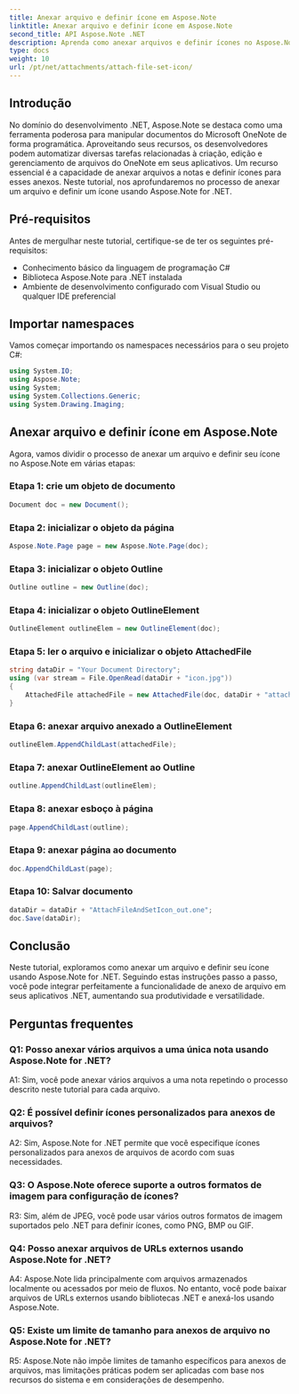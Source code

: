 ```yaml
---
title: Anexar arquivo e definir ícone em Aspose.Note
linktitle: Anexar arquivo e definir ícone em Aspose.Note
second_title: API Aspose.Note .NET
description: Aprenda como anexar arquivos e definir ícones no Aspose.Note for .NET. Aprimore seus aplicativos .NET com este tutorial passo a passo.
type: docs
weight: 10
url: /pt/net/attachments/attach-file-set-icon/
---
```

## Introdução

No domínio do desenvolvimento .NET, Aspose.Note se destaca como uma ferramenta poderosa para manipular documentos do Microsoft OneNote de forma programática. Aproveitando seus recursos, os desenvolvedores podem automatizar diversas tarefas relacionadas à criação, edição e gerenciamento de arquivos do OneNote em seus aplicativos. Um recurso essencial é a capacidade de anexar arquivos a notas e definir ícones para esses anexos. Neste tutorial, nos aprofundaremos no processo de anexar um arquivo e definir um ícone usando Aspose.Note for .NET.

## Pré-requisitos

Antes de mergulhar neste tutorial, certifique-se de ter os seguintes pré-requisitos:

- Conhecimento básico da linguagem de programação C#
- Biblioteca Aspose.Note para .NET instalada
- Ambiente de desenvolvimento configurado com Visual Studio ou qualquer IDE preferencial

## Importar namespaces

Vamos começar importando os namespaces necessários para o seu projeto C#:

```csharp
using System.IO;
using Aspose.Note;
using System;
using System.Collections.Generic;
using System.Drawing.Imaging;
```

## Anexar arquivo e definir ícone em Aspose.Note

Agora, vamos dividir o processo de anexar um arquivo e definir seu ícone no Aspose.Note em várias etapas:

### Etapa 1: crie um objeto de documento

```csharp
Document doc = new Document();
```

### Etapa 2: inicializar o objeto da página

```csharp
Aspose.Note.Page page = new Aspose.Note.Page(doc);
```

### Etapa 3: inicializar o objeto Outline

```csharp
Outline outline = new Outline(doc);
```

### Etapa 4: inicializar o objeto OutlineElement

```csharp
OutlineElement outlineElem = new OutlineElement(doc);
```

### Etapa 5: ler o arquivo e inicializar o objeto AttachedFile

```csharp
string dataDir = "Your Document Directory";
using (var stream = File.OpenRead(dataDir + "icon.jpg"))
{
    AttachedFile attachedFile = new AttachedFile(doc, dataDir + "attachment.txt", stream, ImageFormat.Jpeg);
}
```

### Etapa 6: anexar arquivo anexado a OutlineElement

```csharp
outlineElem.AppendChildLast(attachedFile);
```

### Etapa 7: anexar OutlineElement ao Outline

```csharp
outline.AppendChildLast(outlineElem);
```

### Etapa 8: anexar esboço à página

```csharp
page.AppendChildLast(outline);
```

### Etapa 9: anexar página ao documento

```csharp
doc.AppendChildLast(page);
```

### Etapa 10: Salvar documento

```csharp
dataDir = dataDir + "AttachFileAndSetIcon_out.one";
doc.Save(dataDir);
```

## Conclusão

Neste tutorial, exploramos como anexar um arquivo e definir seu ícone usando Aspose.Note for .NET. Seguindo estas instruções passo a passo, você pode integrar perfeitamente a funcionalidade de anexo de arquivo em seus aplicativos .NET, aumentando sua produtividade e versatilidade.

## Perguntas frequentes

### Q1: Posso anexar vários arquivos a uma única nota usando Aspose.Note for .NET?

A1: Sim, você pode anexar vários arquivos a uma nota repetindo o processo descrito neste tutorial para cada arquivo.

### Q2: É possível definir ícones personalizados para anexos de arquivos?

A2: Sim, Aspose.Note for .NET permite que você especifique ícones personalizados para anexos de arquivos de acordo com suas necessidades.

### Q3: O Aspose.Note oferece suporte a outros formatos de imagem para configuração de ícones?

R3: Sim, além de JPEG, você pode usar vários outros formatos de imagem suportados pelo .NET para definir ícones, como PNG, BMP ou GIF.

### Q4: Posso anexar arquivos de URLs externos usando Aspose.Note for .NET?

A4: Aspose.Note lida principalmente com arquivos armazenados localmente ou acessados por meio de fluxos. No entanto, você pode baixar arquivos de URLs externos usando bibliotecas .NET e anexá-los usando Aspose.Note.

### Q5: Existe um limite de tamanho para anexos de arquivo no Aspose.Note for .NET?

R5: Aspose.Note não impõe limites de tamanho específicos para anexos de arquivos, mas limitações práticas podem ser aplicadas com base nos recursos do sistema e em considerações de desempenho.